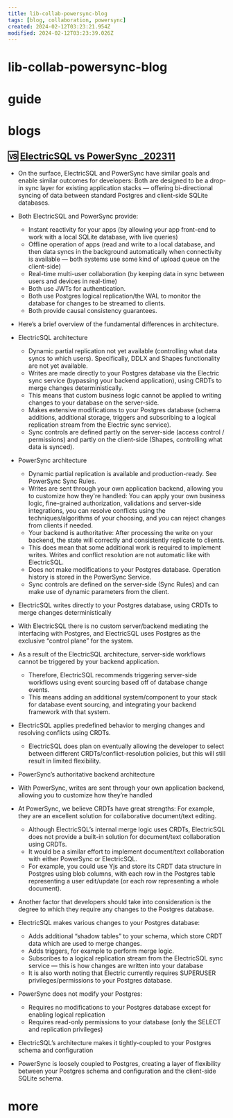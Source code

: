 ```yaml
---
title: lib-collab-powersync-blog
tags: [blog, collaboration, powersync]
created: 2024-02-12T03:23:21.954Z
modified: 2024-02-12T03:23:39.026Z
---
```


# lib-collab-powersync-blog

# guide

# blogs

## 🆚️ [ElectricSQL vs PowerSync _202311](https://www.powersync.com/blog/electricsql-vs-powersync)

- On the surface, ElectricSQL and PowerSync have similar goals and enable similar outcomes for developers: Both are designed to be a drop-in sync layer for existing application stacks — offering bi-directional syncing of data between standard Postgres and client-side SQLite databases. 
- Both ElectricSQL and PowerSync provide:
  - Instant reactivity for your apps (by allowing your app front-end to work with a local SQLite database, with live queries)
  - Offline operation of apps (read and write to a local database, and then data syncs in the background automatically when connectivity is available — both systems use some kind of upload queue on the client-side)
  - Real-time multi-user collaboration (by keeping data in sync between users and devices in real-time)
  - Both use JWTs for authentication. 
  - Both use Postgres logical replication/the WAL to monitor the database for changes to be streamed to clients. 
  - Both provide causal consistency guarantees.

- Here’s a brief overview of the fundamental differences in architecture. 
- ElectricSQL architecture
  - Dynamic partial replication not yet available (controlling what data syncs to which users). Specifically, DDLX and Shapes functionality are not yet available.
  - Writes are made directly to your Postgres database via the Electric sync service (bypassing your backend application), using CRDTs to merge changes deterministically.
  - This means that custom business logic cannot be applied to writing changes to your database on the server-side.
  - Makes extensive modifications to your Postgres database (schema additions, additional storage, triggers and subscribing to a logical replication stream from the Electric sync service).
  - Sync controls are defined partly on the server-side (access control / permissions) and partly on the client-side (Shapes, controlling what data is synced).

- PowerSync architecture
  - Dynamic partial replication is available and production-ready. See PowerSync Sync Rules.
  - Writes are sent through your own application backend, allowing you to customize how they're handled: You can apply your own business logic, fine-grained authorization, validations and server-side integrations, you can resolve conflicts using the techniques/algorithms of your choosing, and you can reject changes from clients if needed.
  - Your backend is authoritative: After processing the write on your backend, the state will correctly and consistently replicate to clients.
  - This does mean that some additional work is required to implement writes. Writes and conflict resolution are not automatic like with ElectricSQL.
  - Does not make modifications to your Postgres database. Operation history is stored in the PowerSync Service.
  - Sync controls are defined on the server-side (Sync Rules) and can make use of dynamic parameters from the client.

- ElectricSQL writes directly to your Postgres database, using CRDTs to merge changes deterministically
- With ElectricSQL there is no custom server/backend mediating the interfacing with Postgres, and ElectricSQL uses Postgres as the exclusive “control plane” for the system. 
- As a result of the ElectricSQL architecture, server-side workflows cannot be triggered by your backend application. 
  - Therefore, ElectricSQL recommends triggering server-side workflows using event sourcing based off of database change events. 
  - This means adding an additional system/component to your stack for database event sourcing, and integrating your backend framework with that system.
- ElectricSQL applies predefined behavior to merging changes and resolving conflicts using CRDTs.
  - ElectricSQL does plan on eventually allowing the developer to select between different CRDTs/conflict-resolution policies, but this will still result in limited flexibility. 

- PowerSync’s authoritative backend architecture
- With PowerSync, writes are sent through your own application backend, allowing you to customize how they’re handled
- At PowerSync, we believe CRDTs have great strengths: For example, they are an excellent solution for collaborative document/text editing. 
  - Although ElectricSQL’s internal merge logic uses CRDTs, ElectricSQL does not provide a built-in solution for document/text collaboration using CRDTs. 
  - It would be a similar effort to implement document/text collaboration with either PowerSync or ElectricSQL. 
  - For example, you could use Yjs and store its CRDT data structure in Postgres using blob columns, with each row in the Postgres table representing a user edit/update (or each row representing a whole document).
- Another factor that developers should take into consideration is the degree to which they require any changes to the Postgres database.
- ElectricSQL makes various changes to your Postgres database:
  - Adds additional “shadow tables” to your schema, which store CRDT data which are used to merge changes. 
  - Adds triggers, for example to perform merge logic.
  - Subscribes to a logical replication stream from the ElectricSQL sync service — this is how changes are written into your database
  - It is also worth noting that Electric currently requires SUPERUSER privileges/permissions to your Postgres database. 
- PowerSync does not modify your Postgres:
  - Requires no modifications to your Postgres database except for enabling logical replication
  - Requires read-only permissions to your database (only the SELECT and replication privileges) 
- ElectricSQL’s architecture makes it tightly-coupled to your Postgres schema and configuration
- PowerSync is loosely coupled to Postgres, creating a layer of flexibility between your Postgres schema and configuration and the client-side SQLite schema.
# more
